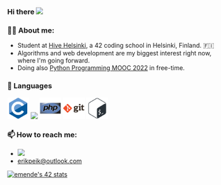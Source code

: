 ### Hi there <img src="https://media.giphy.com/media/hvRJCLFzcasrR4ia7z/giphy.gif" width="25px">

### 👨‍💻 About me:
- Student at [Hive Helsinki](https://www.hive.fi/), a 42 coding school in Helsinki, Finland. 🇫🇮
- Algorithms and web development are my biggest interest right now, where I'm going forward.
- Doing also [Python Programming MOOC 2022](programming-22.mooc.fi/) in free-time.

### 🌱 Languages
<img height='50' src='https://raw.githubusercontent.com/devicons/devicon/master/icons/c/c-original.svg'> <img height='50' src='https://user-images.githubusercontent.com/52178013/165076061-6cb40c43-16c0-4c89-b558-08d3a5e9a6c1.png'> <img height='50' src='https://raw.githubusercontent.com/devicons/devicon/master/icons/php/php-original.svg'> <img height='50' src='https://github.com/devicons/devicon/blob/master/icons/git/git-original-wordmark.svg'> <img height='50' src='https://raw.githubusercontent.com/devicons/devicon/master/icons/bash/bash-plain.svg'>


### 📫 How to reach me:
- <a href='https://www.linkedin.com/in/erikpeik/'><img heigth='50' src='https://img.shields.io/badge/LinkedIn-0077B5?style=for-the-badge&logo=linkedin&logoColor=white'></a>
- erikpeik@outlook.com

[![emende's 42 stats](https://badge42.vercel.app/api/v2/cl1nsfqfo001109mvs5t8vwj5/stats?cursusId=1&coalitionId=57)](https://github.com/JaeSeoKim/badge42)
